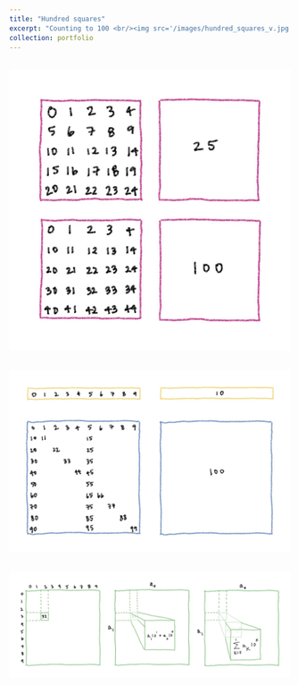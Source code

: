 ```yaml
---
title: "Hundred squares"
excerpt: "Counting to 100 <br/><img src='/images/hundred_squares_v.jpg'>"
collection: portfolio
---
```


 <br/><img src='/images/hundred_squares_v.jpg'>

 <br/><img src='/images/hundred_squares_x-a.jpg'>

 <br/><img src='/images/hundred_squares_x-b.jpg'>
